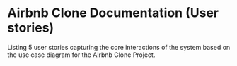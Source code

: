 # Airbnb Clone Documentation (User stories)
Listing 5 user stories capturing the core interactions of the system based on the use case diagram for the Airbnb Clone Project.
